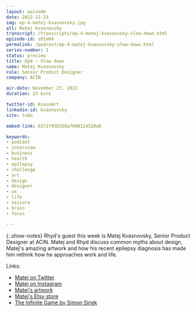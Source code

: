 ```yaml
---
layout: episode
date: 2022-11-23
img: ep-4-matej-kvasnovsky.jpg
alt: Matej Kvasnovsky
transcript: /transcripts/ep-4-matej-kvasnovsky-slow-down.html
episode-id: s01e04
permalink: /podcast/ep-4-matej-kvasnovsky-slow-down.html
series-number: 1
status: preview
title: Ep4 — Slow down
name: Matej Kvasnovsky
role: Senior Product Designer
company: ACIN

air-date: November 23, 2022
duration: 23 mins

twitter-id: KvasoArt
linkedin-id: kvasnovsky
site: todo

embed-link: 6371f95b358a7000124520a0

keywords:
- podcast
- interview
- business
- health
- epilepsy
- challenge
- art
- design
- designer
- ux
- life
- seizure
- brain
- focus

---
```


{:.show-notes}
Rhyd's guest this week is Matej Kvasnovsky, Senior Product Designer at ACIN. Matej and Rhyd discuss common myths about design, Matej's amazing artwork and how his recent epilepsy diagnosis has made him rethink how he approaches work and life.

Links:

* [Matej on Twitter](https://twitter.com/KvasoArt)
* [Matej on Instagram](https://www.instagram.com/kvaso.art/)
* [Matej's artwork](https://kvaso.art)
* [Matej's Etsy store](https://www.etsy.com/uk/shop/KvasoArt)
* [The Infinite Game by Simon Sinek](https://simonsinek.com/product/the-infinite-game/)